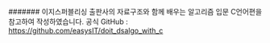 ####### 이지스퍼블리싱 출판사의 자료구조와 함께 배우는 알고리즘 입문 C언어편을 참고하여 작성하였습니다.
공식 GitHub : https://github.com/easysIT/doit_dsalgo_with_c
